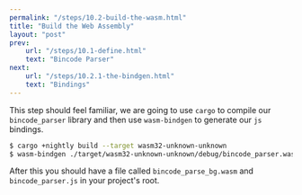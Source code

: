 ```yaml
---
permalink: "/steps/10.2-build-the-wasm.html"
title: "Build the Web Assembly"
layout: "post"
prev: 
    url: "/steps/10.1-define.html"
    text: "Bincode Parser"
next: 
    url: "/steps/10.2.1-the-bindgen.html"
    text: "Bindings"
---
```

<div class="explain">
This step should feel familiar, we are going to use <code>cargo</code> to compile our <code>bincode_parser</code> library and then use <code>wasm-bindgen</code> to generate our <code>js</code> bindings.
</div>

```bash
$ cargo +nightly build --target wasm32-unknown-unknown
$ wasm-bindgen ./target/wasm32-unknown-unknown/debug/bincode_parser.wasm --out-dir .
```

<div class="explain">
After this you should have a file called <code>bincode_parse_bg.wasm</code> and <code>bincode_parser.js</code> in your project's root. 
</div>